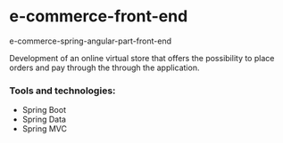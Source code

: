 # e-commerce-front-end
e-commerce-spring-angular-part-front-end

Development of an online virtual store that offers the possibility to place orders and pay through the 
through the application.

### Tools and technologies:
* Spring Boot
* Spring Data
* Spring MVC

